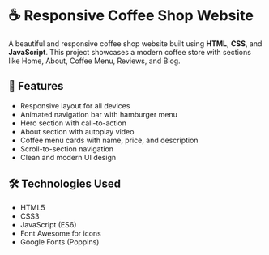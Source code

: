 # ☕ Responsive Coffee Shop Website

A beautiful and responsive coffee shop website built using **HTML**, **CSS**, and **JavaScript**. This project showcases a modern coffee store with sections like Home, About, Coffee Menu, Reviews, and Blog.

## 📂 Features
- Responsive layout for all devices
- Animated navigation bar with hamburger menu
- Hero section with call-to-action
- About section with autoplay video
- Coffee menu cards with name, price, and description
- Scroll-to-section navigation
- Clean and modern UI design

## 🛠️ Technologies Used
- HTML5
- CSS3
- JavaScript (ES6)
- Font Awesome for icons
- Google Fonts (Poppins)


